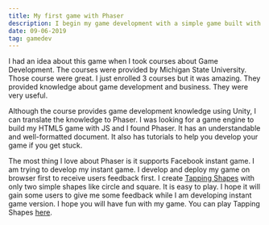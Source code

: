 ```yaml
---
title: My first game with Phaser
description: I begin my game development with a simple game built with Phaser
date: 09-06-2019
tag: gamedev
---
```

I had an idea about this game when I took courses about Game Development. The courses were provided by Michigan State University. Those course were great. I just enrolled 3 courses but it was amazing. They provided knowledge about game development and business. They were very useful.

Although the course provides game development knowledge using Unity, I can translate the knowledge to Phaser. I was looking for a game engine to build my HTML5 game with JS and I found Phaser. It has an understandable and well-formatted document. It also has tutorials to help you develop your game if you get stuck.

The most thing I love about Phaser is it supports Facebook instant game. I am trying to develop my instant game. I develop and deploy my game on browser first to receive users feedback first. I create [Tapping Shapes](https://tapping-shapes.surge.sh/) with only two simple shapes like circle and square. It is easy to play. I hope it will gain some users to give me some feedback while I am developing instant game version. I hope you will have fun with my game. You can play Tapping Shapes [here](https://tapping-shapes.surge.sh/).
